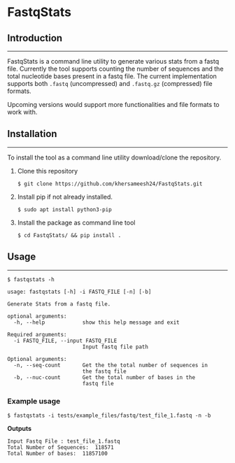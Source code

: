 # FastqStats

## Introduction
---
FastqStats is a command line utility to generate various stats from a fastq file.
Currently the tool supports counting the number of sequences and the total nucleotide bases present in a fastq file. The current implementation supports both `.fastq` (uncompressed) and `.fastq.gz` (compressed) file formats.

Upcoming versions would support more functionalities and file formats to work with.

## Installation
---
To install the tool as a command line utility download/clone the repository.
1. Clone this repository
    ```
    $ git clone https://github.com/khersameesh24/FastqStats.git
    ```
2. Install pip if not already installed.
    ```
    $ sudo apt install python3-pip
    ```
3. Install the package as command line tool
    ```
    $ cd FastqStats/ && pip install .
    ```

## Usage
---
```
$ fastqstats -h

usage: fastqstats [-h] -i FASTQ_FILE [-n] [-b]

Generate Stats from a fastq file.

optional arguments:
  -h, --help            show this help message and exit

Required arguments:
  -i FASTQ_FILE, --input FASTQ_FILE
                        Input fastq file path

Optional arguments:
  -n, --seq-count       Get the the total number of sequences in
                        the fastq file
  -b, --nuc-count       Get the total number of bases in the
                        fastq file

```
### Example usage
```
$ fastqstats -i tests/example_files/fastq/test_file_1.fastq -n -b
```
**Outputs**
```
Input Fastq File : test_file_1.fastq
Total Number of Sequences:  118571
Total Number of bases:  11857100
```
